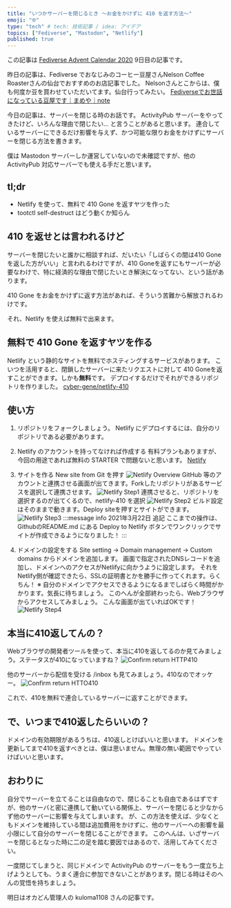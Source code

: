 ```yaml
---
title: "いつかサーバーを閉じるとき 〜お金をかけずに 410 を返す方法〜"
emoji: "🌐"
type: "tech" # tech: 技術記事 / idea: アイデア
topics: ["Fediverse", "Mastodon", "Netlify"]
published: true
---
```


この記事は [Fediverse Advent Calendar 2020](https://adventar.org/calendars/6046) 9日目の記事です。

昨日の記事は、Fediverse でおなじみのコーヒー豆屋さんNelson Coffee Roasterさんの仙台でおすすめのお店記事でした。
Nelsonさんとこからは、僕も何度か豆を買わせていただいてます。仙台行ってみたい。
[Fediverseでお世話になっている豆屋です｜まめや｜note](https://note.com/ncr/n/n852581e69a46)

今日の記事は、サーバーを閉じる時のお話です。
ActivityPub サーバーをやってきたけど、いろんな理由で閉じたい… と言うことがあると思います。
連合しているサーバーにできるだけ影響を与えず、かつ可能な限りお金をかけずにサーバーを閉じる方法を書きます。

僕は Mastodon サーバーしか運営していないので未確認ですが、他の ActivityPub 対応サーバーでも使える手だと思います。

## tl;dr

- Netlify を使って、無料で 410 Gone を返すヤツを作った
- tootctl self-destruct はどう動くか知らん

## 410 を返せとは言われるけど

サーバーを閉じたいと誰かに相談すれば、だいたい「しばらくの間は410 Goneを返した方がいい」と言われるわけですが、410 Goneを返すにもサーバーが必要なわけで、特に経済的な理由で閉じたいとき解決になってない、という話があります。

410 Gone をお金をかけずに返す方法があれば、そういう苦難から解放されるわけです。

それ、Netlify を使えば無料で出来ます。

## 無料で 410 Gone を返すヤツを作る

Netlify という静的なサイトを無料でホスティングするサービスがあります。
こいつを活用すると、閉鎖したサーバーに来たリクエストに対して 410 Goneを返すことができます。しかも**無料**です。
デプロイするだけでそれができるリポジトリを作りました。
[cyber-gene/netlify-410](https://github.com/cyber-gene/netlify-410)

## 使い方

1. リポジトリをフォークしましょう。
Netlify にデプロイするには、自分のリポジトリである必要があります。

1. Netlify のアカウントを持ってなければ作成する
有料プランもありますが、今回の用途であれば無料の STARTER で問題ないと思います。
[Netlify](https://www.netlify.com/)

1. サイトを作る
New site from Git を押す
![Netlify Overview](https://storage.googleapis.com/zenn-user-upload/dplv0jnj7mfwcsppo6mo54hkuop9)
GitHub 等のアカウントと連携させる画面が出てきます。Forkしたリポジトリがあるサービスを選択して連携させます。
![Netlify Step1](https://storage.googleapis.com/zenn-user-upload/le76safsuvli34xqfh7ihvlwhax6)
連携させると、リポジトリを選択するのが出てくるので、netlify-410 を選択
![Netlify Step2](https://storage.googleapis.com/zenn-user-upload/jcd7rd0xpoboq22xsvwf35ejicxm)
ビルド設定はそのままで動きます。Deploy siteを押すとサイトができます。
![Netlify Step3](https://storage.googleapis.com/zenn-user-upload/iaqlzclgqpfv7nrg14hxmz4qy28w)
    :::message info
    2021年3月22日 追記
    ここまでの操作は、GithubのREADME.md にある Deploy to Netlify ボタンでワンクリックでサイトが作成できるようになりました！
    :::

1. ドメインの設定をする
Site setting → Domain management → Custom domains からドメインを追加します。
画面で指定されたDNSレコードを追加し、ドメインへのアクセスがNetlifyに向かうように設定します。
それをNetlify側が確認できたら、SSLの証明書とかを勝手に作ってくれます。らくちん！
※ 自分のドメインでアクセスできるようになるまでしばらく時間がかかります。気長に待ちましょう。
このへんが全部終わったら、Webブラウザからアクセスしてみましょう。
こんな画面が出ていればOKです！
![Netlify Step4](https://storage.googleapis.com/zenn-user-upload/upcqh7er87lyom3ti3x8grns3l7l)

## 本当に410返してんの？

Webブラウザの開発者ツールを使って、本当に410を返してるのか見てみましょう。ステータスが410になっていますね？
![Confirm return HTTP410](https://storage.googleapis.com/zenn-user-upload/9p4pxi9rdf5zpvau5z3l7ob56ndu)

他のサーバーから配信を受ける /inbox も見てみましょう。410なのでオッケー。
![Confirm return HTTO410](https://storage.googleapis.com/zenn-user-upload/s8vnl58q9gcn7mzojurxq8ulizh5)

これで、410を無料で連合しているサーバーに返すことができます。

## で、いつまで410返したらいいの？

ドメインの有効期限があるうちは、410返しとけばいいと思います。
ドメインを更新してまで410を返すべきとは、僕は思いません。無理の無い範囲でやっていけばいいと思います。

## おわりに
自分でサーバーを立てることは自由なので、閉じることも自由であるはずですが、他のサーバと密に連携して動いている関係上、サーバーを閉じると少なからず他のサーバーに影響を与えてしまいます。
が、この方法を使えば、少なくともドメインを維持している間は追加費用をかけずに、他のサーバーへの影響を最小限にして自分のサーバーを閉じることができます。
このへんは、いざサーバーを閉じるとなった時に二の足を踏む要因ではあるので、活用してみてください。

一度閉じてしまうと、同じドメインで ActivityPub のサーバーをもう一度立ち上げようとしても、うまく連合に参加できないことがあります。閉じる時はそのへんの覚悟を持ちましょう。

明日はオカどん管理人の kuloma1108 さんの記事です。